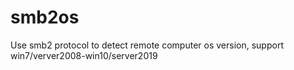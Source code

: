 # smb2os
Use smb2 protocol to detect remote computer os version, support win7/verver2008-win10/server2019
